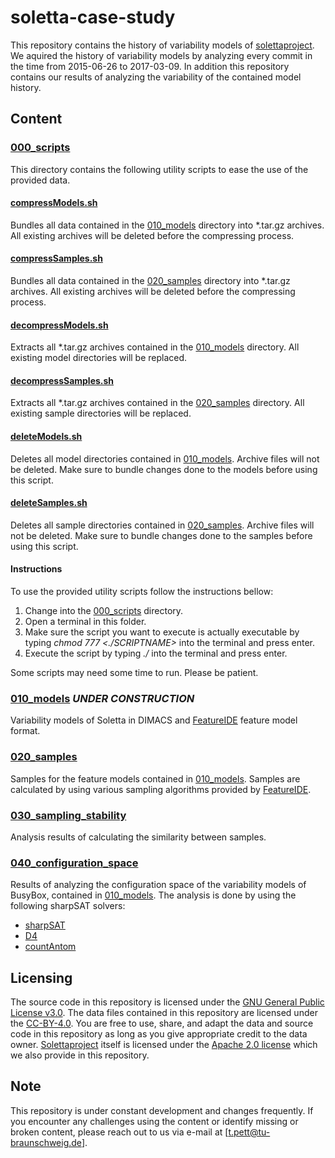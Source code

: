 # soletta-case-study
This repository contains the history of variability models of [solettaproject](https://github.com/solettaproject/soletta). We aquired the history of variability models by analyzing every commit in the time from 2015-06-26 to 2017-03-09. In addition this repository contains our results of analyzing the variability of the contained model history.

## Content

### [000_scripts](/000_scripts)
This directory contains the following utility scripts to ease the use of the provided data.
#### [compressModels.sh](/000_scripts/compressModels.sh)
Bundles all data contained in the [010_models](/010_models) directory into *.tar.gz archives. All existing archives will be deleted before the compressing process.
#### [compressSamples.sh](/000_scripts/compressSamples.sh)
Bundles all data contained in the [020_samples](/010_models) directory into *.tar.gz archives. All existing archives will be deleted before the compressing process.
#### [decompressModels.sh](/000_scripts/decompressModels.sh)
Extracts all *.tar.gz archives contained in the [010_models](/010_models) directory. All existing model directories will be replaced.
#### [decompressSamples.sh](/000_scripts/decompressSamples.sh)
Extracts all *.tar.gz archives contained in the [020_samples](/020_samples) directory. All existing sample directories will be replaced.
#### [deleteModels.sh](/000_scripts/deleteModels.sh)
Deletes all model directories contained in [010_models](/010_models). Archive files will not be deleted. Make sure to bundle changes done to the models before using this script.
#### [deleteSamples.sh](/000_scripts/deleteSamples.sh)
Deletes all sample directories contained in [020_samples](/020_samples). Archive files will not be deleted. Make sure to bundle changes done to the samples before using this script.

#### Instructions
To use the provided utility scripts follow the instructions bellow:
1. Change into the [000_scripts](/000_scripts/) directory.
2. Open a terminal in this folder.
3. Make sure the script you want to execute is actually executable by typing *chmod 777 <./SCRIPTNAME>* into the terminal and press enter.
4. Execute the script by typing *./<SCRIPTNAME>* into the terminal and press enter.

Some scripts may need some time to run. Please be patient.

### [010_models](/010_models/) *UNDER CONSTRUCTION*
Variability models of Soletta in DIMACS and [FeatureIDE](https://featureide.github.io/) feature model format. 

### [020_samples](/020_samples/)
Samples for the feature models contained in [010_models](/010_models). Samples are calculated by using various sampling algorithms provided by [FeatureIDE](https://featureide.github.io/).

### [030_sampling_stability](/030_sampling_stability/)
Analysis results of calculating the similarity between samples.

### [040_configuration_space](/040_configuration_space/)
Results of analyzing the configuration space of the variability models of BusyBox, contained in [010_models](/010_models). The analysis is done by using the following sharpSAT solvers:
* [sharpSAT]()
* [D4]()
* [countAntom]()
<!--- # ### [050_clause_analysis](/050_clause_analysis/)
Results of analyzing the differences in clause sizes between consecutive variability models of BusyBox.-->

## Licensing
The source code in this repository is licensed under the [GNU General Public License v3.0](/LICENSE). The data files contained in this repository are licensed under the [CC-BY-4.0](/cc-by-4.0.md). You are free to use, share, and adapt the data and source code in this repository as long as you give appropriate credit to the data owner. [Solettaproject](https://github.com/solettaproject/soletta) itself is licensed under the [Apache 2.0 license](/apache2_LICENSE) which we also provide in this repository. 

## Note
This repository is under constant development and changes frequently. If you encounter any challenges using the content or identify missing or broken content, please reach out to us via e-mail at [t.pett@tu-braunschweig.de].
